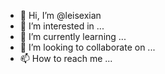 - 👋 Hi, I’m @leisexian
- 👀 I’m interested in ...
- 🌱 I’m currently learning ...
- 💞️ I’m looking to collaborate on ...
- 📫 How to reach me ...

<!---
leisexian/leisexian is a ✨ special ✨ repository because its `README.md` (this file) appears on your GitHub profile.
You can click the Preview link to take a look at your changes.
--->
